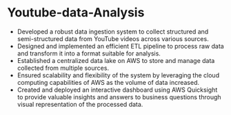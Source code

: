 # Youtube-data-Analysis
- Developed a robust data ingestion system to collect structured and semi-structured data from YouTube videos across various sources.
- Designed and implemented an efficient ETL pipeline to process raw data and transform it into a format suitable for analysis.
- Established a centralized data lake on AWS to store and manage data collected from multiple sources.
- Ensured scalability and flexibility of the system by leveraging the cloud computing capabilities of AWS as the volume of data increased.
- Created and deployed an interactive dashboard using AWS Quicksight to provide valuable insights and answers to business questions through visual representation of the processed data.
